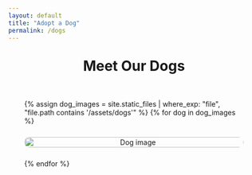 ```yaml
---
layout: default
title: "Adopt a Dog"
permalink: /dogs
---
```


<h1 style="text-align:center; margin-top: 2rem;">Meet Our Dogs</h1>

<!-- Image Grid -->
<div style="display: grid; grid-template-columns: repeat(auto-fill, minmax(220px, 1fr)); gap: 1.5rem; padding: 2rem;">
  {% assign dog_images = site.static_files | where_exp: "file", "file.path contains '/assets/dogs'" %}
  {% for dog in dog_images %}
  <div style="text-align: center;">
    <img 
      src="{{ dog.path | relative_url }}" 
      alt="Dog image" 
      style="width:100%; border-radius:12px; cursor:pointer; transition: transform 0.3s ease;"
      onclick="openModal(this)"
    >
  </div>
  {% endfor %}
</div>

<!-- Popup Modal -->
<div id="modal" 
     style="display:none; position:fixed; top:0; left:0; width:100%; height:100%; 
            background:rgba(0,0,0,0.8); justify-content:center; align-items:center; flex-direction:column; z-index:1000;">
  <img id="modal-img" src="" 
       style="max-width:90%; max-height:90%; border-radius:10px; box-shadow:0 0 20px rgba(255,255,255,0.3);">
</div>

<script>
function openModal(img) {
  const modal = document.getElementById('modal');
  const modalImg = document.getElementById('modal-img');

  modalImg.src = img.src;
  modal.style.display = 'flex';

  modal.onclick = () => {
    modal.style.display = 'none';
  };
}
</script>
